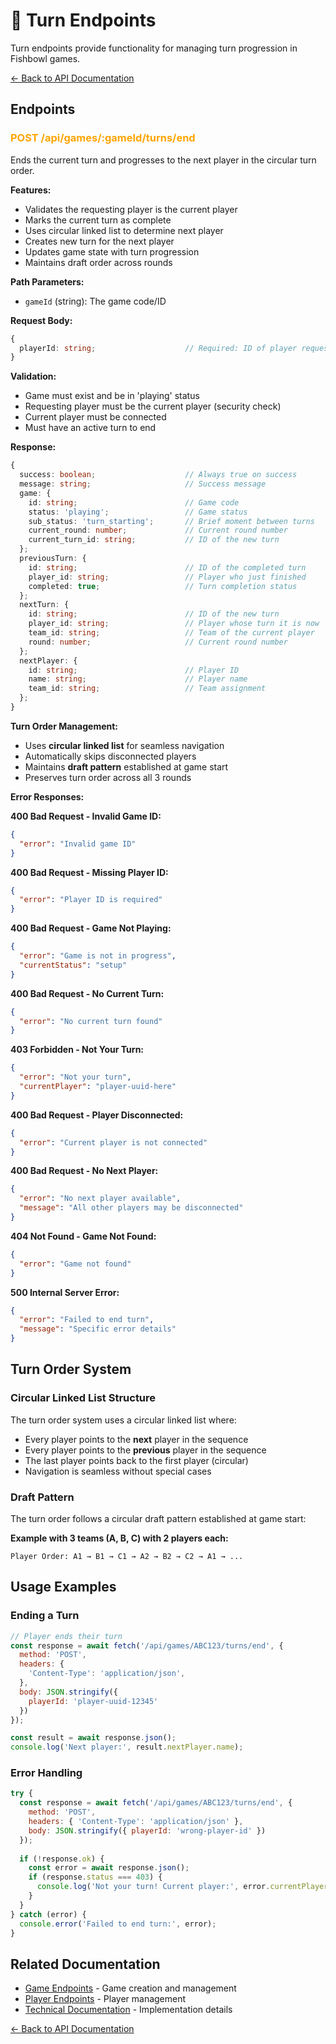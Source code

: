 # 🔁 Turn Endpoints

Turn endpoints provide functionality for managing turn progression in Fishbowl games.

[← Back to API Documentation](../README.md)

## Endpoints

### <span style="color: orange;">POST /api/games/:gameId/turns/end</span>
Ends the current turn and progresses to the next player in the circular turn order.

**Features:**
- Validates the requesting player is the current player
- Marks the current turn as complete
- Uses circular linked list to determine next player
- Creates new turn for the next player
- Updates game state with turn progression
- Maintains draft order across rounds

**Path Parameters:**
- `gameId` (string): The game code/ID

**Request Body:**
```typescript
{
  playerId: string;                    // Required: ID of player requesting to end turn
}
```

**Validation:**
- Game must exist and be in 'playing' status
- Requesting player must be the current player (security check)
- Current player must be connected
- Must have an active turn to end

**Response:**
```typescript
{
  success: boolean;                    // Always true on success
  message: string;                     // Success message
  game: {
    id: string;                        // Game code
    status: 'playing';                 // Game status
    sub_status: 'turn_starting';       // Brief moment between turns
    current_round: number;             // Current round number
    current_turn_id: string;           // ID of the new turn
  };
  previousTurn: {
    id: string;                        // ID of the completed turn
    player_id: string;                 // Player who just finished
    completed: true;                   // Turn completion status
  };
  nextTurn: {
    id: string;                        // ID of the new turn
    player_id: string;                 // Player whose turn it is now
    team_id: string;                   // Team of the current player
    round: number;                     // Current round number
  };
  nextPlayer: {
    id: string;                        // Player ID
    name: string;                      // Player name
    team_id: string;                   // Team assignment
  };
}
```

**Turn Order Management:**
- Uses **circular linked list** for seamless navigation
- Automatically skips disconnected players
- Maintains **draft pattern** established at game start
- Preserves turn order across all 3 rounds

**Error Responses:**

**400 Bad Request - Invalid Game ID:**
```json
{
  "error": "Invalid game ID"
}
```

**400 Bad Request - Missing Player ID:**
```json
{
  "error": "Player ID is required"
}
```

**400 Bad Request - Game Not Playing:**
```json
{
  "error": "Game is not in progress",
  "currentStatus": "setup"
}
```

**400 Bad Request - No Current Turn:**
```json
{
  "error": "No current turn found"
}
```

**403 Forbidden - Not Your Turn:**
```json
{
  "error": "Not your turn",
  "currentPlayer": "player-uuid-here"
}
```

**400 Bad Request - Player Disconnected:**
```json
{
  "error": "Current player is not connected"
}
```

**400 Bad Request - No Next Player:**
```json
{
  "error": "No next player available",
  "message": "All other players may be disconnected"
}
```

**404 Not Found - Game Not Found:**
```json
{
  "error": "Game not found"
}
```

**500 Internal Server Error:**
```json
{
  "error": "Failed to end turn",
  "message": "Specific error details"
}
```

## Turn Order System

### Circular Linked List Structure
The turn order system uses a circular linked list where:
- Every player points to the **next** player in the sequence
- Every player points to the **previous** player in the sequence
- The last player points back to the first player (circular)
- Navigation is seamless without special cases

### Draft Pattern
The turn order follows a circular draft pattern established at game start:

**Example with 3 teams (A, B, C) with 2 players each:**
```
Player Order: A1 → B1 → C1 → A2 → B2 → C2 → A1 → ...
```

## Usage Examples

### Ending a Turn
```javascript
// Player ends their turn
const response = await fetch('/api/games/ABC123/turns/end', {
  method: 'POST',
  headers: {
    'Content-Type': 'application/json',
  },
  body: JSON.stringify({
    playerId: 'player-uuid-12345'
  })
});

const result = await response.json();
console.log('Next player:', result.nextPlayer.name);
```

### Error Handling
```javascript
try {
  const response = await fetch('/api/games/ABC123/turns/end', {
    method: 'POST',
    headers: { 'Content-Type': 'application/json' },
    body: JSON.stringify({ playerId: 'wrong-player-id' })
  });
  
  if (!response.ok) {
    const error = await response.json();
    if (response.status === 403) {
      console.log('Not your turn! Current player:', error.currentPlayer);
    }
  }
} catch (error) {
  console.error('Failed to end turn:', error);
}
```

## Related Documentation

- [Game Endpoints](./game-endpoints.md) - Game creation and management
- [Player Endpoints](./player-endpoints.md) - Player management
- [Technical Documentation](../technical/turn-order-system.md) - Implementation details

[← Back to API Documentation](../README.md)